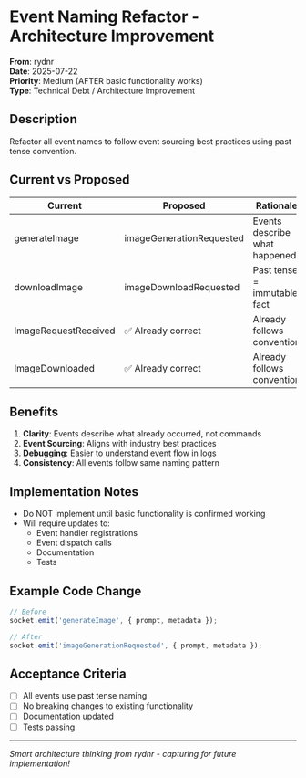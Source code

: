 # Event Naming Refactor - Architecture Improvement

**From**: rydnr  
**Date**: 2025-07-22  
**Priority**: Medium (AFTER basic functionality works)  
**Type**: Technical Debt / Architecture Improvement

## Description

Refactor all event names to follow event sourcing best practices using past tense convention.

## Current vs Proposed

| Current | Proposed | Rationale |
|---------|----------|-----------|
| generateImage | imageGenerationRequested | Events describe what happened |
| downloadImage | imageDownloadRequested | Past tense = immutable fact |
| ImageRequestReceived | ✅ Already correct | Already follows convention |
| ImageDownloaded | ✅ Already correct | Already follows convention |

## Benefits

1. **Clarity**: Events describe what already occurred, not commands
2. **Event Sourcing**: Aligns with industry best practices
3. **Debugging**: Easier to understand event flow in logs
4. **Consistency**: All events follow same naming pattern

## Implementation Notes

- Do NOT implement until basic functionality is confirmed working
- Will require updates to:
  - Event handler registrations
  - Event dispatch calls
  - Documentation
  - Tests

## Example Code Change

```javascript
// Before
socket.emit('generateImage', { prompt, metadata });

// After  
socket.emit('imageGenerationRequested', { prompt, metadata });
```

## Acceptance Criteria

- [ ] All events use past tense naming
- [ ] No breaking changes to existing functionality
- [ ] Documentation updated
- [ ] Tests passing

---
*Smart architecture thinking from rydnr - capturing for future implementation!*